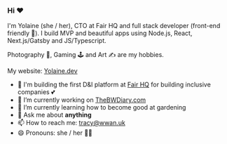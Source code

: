 ### Hi ❤️

I'm Yolaine (she / her), CTO at Fair HQ and full stack developer (front-end friendly 🦄).
I build MVP and beautiful apps using Node.js, React, Next.js/Gatsby and JS/Typescript.

Photography 📸, Gaming 🕹 and Art ✍️ are my hobbies.

My website: [Yolaine.dev](https://yolaine.dev)

- 🌈 I'm building the first D&I platform at [Fair HQ](https://fairhq.co) for building inclusive companies 💕
- 🔭 I’m currently working on [TheBWDiary.com](https://thebwdiary.com)
- 🌱 I’m currently learning how to become good at gardening
- 💬 Ask me about **anything**
- 📫 How to reach me: tracy@wwan.uk
- 😄 Pronouns: she / her 🧞‍♀️
